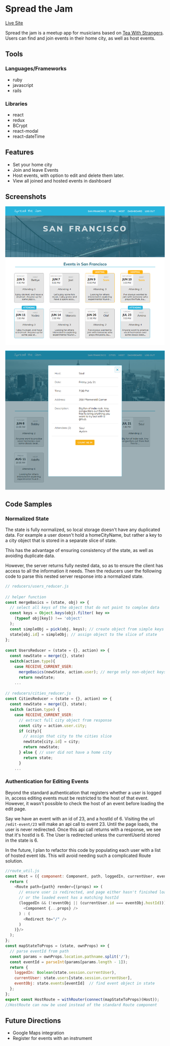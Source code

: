 # Spread the Jam

[Live Site][heroku]

[heroku]: http://www.spreadthejam.net

[tws]: http://www.teawithstrangers.com

Spread the jam is a meetup app for musicians based on [Tea With Strangers][tws]. Users can find and join events in their home city, as well as host events.

## Tools

### Languages/Frameworks
 - ruby
 - javascript
 - rails

### Libraries
 - react
 - redux
 - BCrypt
 - react-modal
 - react-dateTime

## Features
  - Set your home city
  - Join and leave Events
  - Host events, with option to edit and delete them later.
  - View all joined and hosted events in dashboard


## Screenshots
![alt text][san_francisco]

[san_francisco]: docs/screenshots/SF_events.png "San Francisco events"

![alt text][dashboard]

[dashboard]: docs/screenshots/event_detail.png "Event detail view"

## Code Samples

### Normalized State
The state is fully normalized, so local storage doesn't have any duplicated data. For example a user doesn't hold a homeCityName, but rather a key to a city object that is stored in a separate slice of state.

This has the advantage of ensuring consistency of the state, as well as avoiding duplicate data.

However, the server returns fully nested data, so as to ensure the client has access to all the information it needs. Then the reducers user the following code to parse this nested server response into a normalized state.

```js
// reducers/users_reducer.js

// helper function
const mergeBasics = (state, obj) => {
  // select all keys of the object that do not point to complex data
  const keys = Object.keys(obj).filter( key =>
    (typeof obj[key]) !== 'object'
  );
  const simpleObj = pick(obj, keys); // create object from simple keys
  state[obj.id] = simpleObj; // assign object to the slice of state
};

const UsersReducer = (state = {}, action) => {
  const newState = merge({}, state)
  switch(action.type){
    case RECEIVE_CURRENT_USER:
      mergeBasics(newState, action.user); // merge only non-object keys
      return newState;
    ...

// reducers/cities_reducer.js
const CitiesReducer = (state = {}, action) => {
  const newState = merge({}, state);
  switch (action.type) {
    case RECEIVE_CURRENT_USER:
      // extract full city object from response
      const city = action.user.city;
      if (city){
        // assign that city to the cities slice
        newState[city.id] = city;
        return newState;
      } else { // user did not have a home city
        return state;
      }
    ...

```

### Authentication for Editing Events

Beyond the standard authentication that registers whether a user is logged in, access editing events must be restricted to the host of that event.
However, it wasn't possible to check the host of an event before loading the edit page.

Say we have an event with an id of 23, and a hostId of 6.
Visiting the url `/edit-event/23` will make an api call to event 23. Until the page loads, the user is never redirected. Once this api call returns with a response, we see that it's hostId is 6. The User is redirected unless the currentUserId stored in the state is 6.

In the future, I plan to refactor this code by populating each user with a list of hosted event Ids. This will avoid needing such a complicated Route solution.

```js
//route_util.js
const Host = ({ component: Component, path, loggedIn, currentUser, eventObj}) => {
  return (
    <Route path={path} render={(props) => (
      // ensure user is redirected, and page either hasn't finished loading,
      // or the loaded event has a matching hostId
      (loggedIn && (!eventObj || (currentUser.id === eventObj.hostId))) ? (
        <Component {...props} />
      ) : (
        <Redirect to="/" />
      )
    )}/>
  );
};
const mapStateToProps = (state, ownProps) => {
  // parse eventId from path
  const params = ownProps.location.pathname.split('/');
  const eventId = parseInt(params[params.length - 1]);
  return {
    loggedIn: Boolean(state.session.currentUser),
    currentUser: state.users[state.session.currentUser],
    eventObj: state.events[eventId]  // find event object in state
  };
};
export const HostRoute = withRouter(connect(mapStateToProps)(Host));
//HostRoute can now be used instead of the standard Route component

```


## Future Directions

 - Google Maps integration
 - Register for events with an instrument
